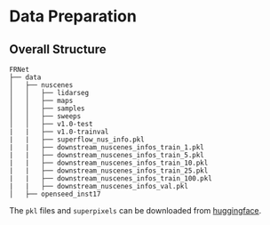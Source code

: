 # Data Preparation

## Overall Structure

```
FRNet
├── data
│   ├── nuscenes
│   │   ├── lidarseg
│   │   ├── maps
│   │   ├── samples
│   │   ├── sweeps
│   │   ├── v1.0-test
|   |   ├── v1.0-trainval
|   |   ├── superflow_nus_info.pkl
|   |   ├── downstream_nuscenes_infos_train_1.pkl
|   |   ├── downstream_nuscenes_infos_train_5.pkl
|   |   ├── downstream_nuscenes_infos_train_10.pkl
|   |   ├── downstream_nuscenes_infos_train_25.pkl
|   |   ├── downstream_nuscenes_infos_train_100.pkl
|   |   ├── downstream_nuscenes_infos_val.pkl
│   ├── openseed_inst17
```

The `pkl` files and `superpixels` can be downloaded from [huggingface](https://huggingface.co/datasets/Xiangxu-0103/SuperFlow_SuperPixel).
